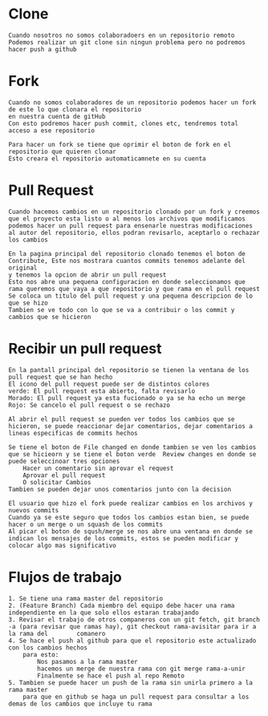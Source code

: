 


# Clone
	Cuando nosotros no somos colaboradoers en un repositorio remoto 
	Podemos realizar un git clone sin ningun problema pero no podremos hacer push a github

# Fork
	Cuando no somos colaboradores de un repositorio podemos hacer un fork de este lo que clonara el repositorio 
	en nuestra cuenta de gitHub
	Con esto podremos hacer push commit, clones etc, tendremos total acceso a ese repositorio

	Para hacer un fork se tiene que oprimir el boton de fork en el repositorio que quieren clonar
	Esto creara el repositorio automaticamnete en su cuenta


# Pull Request
	Cuando hacemos cambios en un repositorio clonado por un fork y creemos que el proyecto esta listo o al menos los archivos que modificamos
	podemos hacer un pull request para ensenarle nuestras modificaciones al autor del repositorio, ellos podran revisarlo, aceptarlo o rechazar los cambios

	En la pagina principal del repositorio clonado tenemos el boton de Contribute, Este nos mostrara cuantos commits tenemos adelante del original 
	y tenemos la opcion de abrir un pull request
	Esto nos abre una pequena configuracion en donde seleccionamos que rama queremos que vaya a que repositorio y que rama en el pull request
	Se coloca un titulo del pull request y una pequena descripcion de lo que se hizo
	Tambien se ve todo con lo que se va a contribuir o los commit y cambios que se hicieron

# Recibir un pull request
	En la pantall principal del repositorio se tienen la ventana de los pull request que se han hecho 
	El icono del pull request puede ser de distintos colores
	verde: El pull request esta abierto, falta revisarlo
	Morado: El pull request ya esta fucionado o ya se ha echo un merge	
	Rojo: Se cancelo el pull request o se rechazo

	Al abrir el pull request se pueden ver todos los cambios que se hicieron, se puede reaccionar dejar comentarios, dejar comentarios a lineas especificas de commits hechos

	Se tiene el boton de File changed en donde tambien se ven los cambios que se hicieorn y se tiene el boton verde  Review changes en donde se puede seleccinoar tres opciones
		Hacer un comentario sin aprovar el request
		Aprovar el pull request
		O solicitar Cambios 
	Tambien se pueden dejar unos comentarios junto con la decision

	El usuario que hizo el fork puede realizar cambios en los archivos y nuevos commits
	Cuando ya se este seguro que todos los cambios estan bien, se puede hacer o un merge o un squash de los commits
	Al picar el boton de sqush/merge se nos abre una ventana en donde se indican los mensajes de los commits, estos se pueden modificar y colocar algo mas significativo


# Flujos de trabajo
	1. Se tiene una rama master del repositorio
	2. (Feature Branch) Cada miembro del equipo debe hacer una rama independiente en la que solo ellos estaran trabajando
	3. Revisar el trabajo de otros companeros con un git fetch, git branch -a (para revisar que ramas hay), git checkout rama-avisitar para ir a la rama del 		comanero
	4. Se hace el push al github para que el repositorio este actualizado con los cambios hechos
		para esto:
			Nos pasamos a la rama master
			hacemos un merge de nuestra rama con git merge rama-a-unir
			Finalmente se hace el push al repo Remoto
	5. Tambien se puede hacer un push de la rama sin unirla primero a la rama master
		para que en github se haga un pull request para consultar a los demas de los cambios que incluye tu rama
